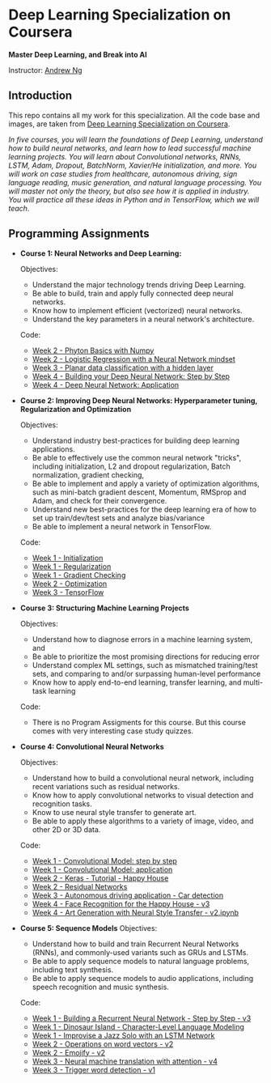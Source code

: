 # Deep Learning Specialization on Coursera

**Master Deep Learning, and Break into AI**

Instructor: [Andrew Ng](http://www.andrewng.org/)

## Introduction

This repo contains all my work for this specialization. All the code base and images, are taken from [Deep Learning Specialization on Coursera](https://www.coursera.org/specializations/deep-learning).

*In five courses, you will learn the foundations of Deep Learning, understand how to build neural networks, and learn how to lead successful machine learning projects. You will learn about Convolutional networks, RNNs, LSTM, Adam, Dropout, BatchNorm, Xavier/He initialization, and more. You will work on case studies from healthcare, autonomous driving, sign language reading, music generation, and natural language processing. You will master not only the theory, but also see how it is applied in industry. You will practice all these ideas in Python and in TensorFlow, which we will teach.*

## Programming Assignments

- **Course 1: Neural Networks and Deep Learning:**

  Objectives:
  + Understand the major technology trends driving Deep Learning.
  + Be able to build, train and apply fully connected deep neural networks. 
  + Know how to implement efficient (vectorized) neural networks. 
  + Understand the key parameters in a neural network's architecture. 

  Code:
  + [Week 2 - Phyton Basics with Numpy](https://github.com/IlliaVysotski/Deep-Learning-Coursera/blob/master/1%20-%20Neural%20Networks%20and%20Deep%20Learning/Python%20Basics%20With%20Numpy%20v3.ipynb)
  + [Week 2 - Logistic Regression with a Neural Network mindset](https://github.com/IlliaVysotski/Deep-Learning-Coursera/blob/master/1%20%20Neural%20Networks%20and%20Deep%20Learning/Logistic%20Regression%20with%20a%20Neural%20Network%20mindset%20v5.ipynb)
  + [Week 3 - Planar data classification with a hidden layer](https://github.com/IlliaVysotski/Deep-Learning-Coursera/blob/master/1%20-%20Neural%20Networks%20and%20Deep%20Learning/Planar%20data%20classification%20with%20one%20hidden%20layer%20v5.ipynb)
  + [Week 4 - Building your Deep Neural Network: Step by Step](https://github.com/IlliaVysotski/Deep-Learning-Coursera/blob/master/1%20-%20Neural%20Networks%20and%20Deep%20Learning/Building%20your%20Deep%20Neural%20Network%20-%20Step%20by%20Step%20v8.ipynb)
  + [Week 4 - Deep Neural Network: Application](https://github.com/IlliaVysotski/Deep-Learning-Coursera/blob/master/1%20-%20Neural%20Networks%20and%20Deep%20Learning/Deep%20Neural%20Network%20-%20Application%20v8.ipynb)

- **Course 2: Improving Deep Neural Networks: Hyperparameter tuning, Regularization and Optimization**

  Objectives:  
  + Understand industry best-practices for building deep learning applications. 
  + Be able to effectively use the common neural network "tricks", including initialization, L2 and dropout regularization, Batch normalization, gradient checking, 
  + Be able to implement and apply a variety of optimization algorithms, such as mini-batch gradient descent, Momentum, RMSprop and Adam, and check for their convergence. 
  + Understand new best-practices for the deep learning era of how to set up train/dev/test sets and analyze bias/variance
  + Be able to implement a neural network in TensorFlow. 

  Code:
  + [Week 1 - Initialization](https://github.com/IlliaVysotski/Deep-Learning-Coursera/blob/master/2%20-%20Improving%20Deep%20Neural%20Networks-%20Hyperparameter%20tuning-%20Regularization%20and%20Optimization/Initialization.ipynb)
  + [Week 1 - Regularization](https://github.com/IlliaVysotski/Deep-Learning-Coursera/blob/master/2%20-%20Improving%20Deep%20Neural%20Networks-%20Hyperparameter%20tuning-%20Regularization%20and%20Optimization/Regularization%20-%20v2.ipynb)
  + [Week 1 - Gradient Checking](https://github.com/gemaatienza/Deep-Learning-Coursera/blob/master/2.%20Improving%20Deep%20Neural%20Networks-%20Hyperparameter%20tuning-%20Regularization%20and%20Optimization/Gradient%20Checking%20v1.ipynb)
  + [Week 2 - Optimization](https://github.com/IlliaVysotski/Deep-Learning-Coursera/blob/master/2%20-%20Improving%20Deep%20Neural%20Networks-%20Hyperparameter%20tuning%20Regularization%20and%20Optimization/Gradient%20Checking%20v1.ipynb)
  + [Week 3 - TensorFlow](https://github.com/IlliaVysotski/Deep-Learning-Coursera/blob/master/2%20-%20Improving%20Deep%20Neural%20Networks-%20Hyperparameter%20tuning-%20Regularization%20and%20Optimization/Tensorflow%20Tutorial.ipynb)

- **Course 3: Structuring Machine Learning Projects**

  Objectives:  
  + Understand how to diagnose errors in a machine learning system, and 
  + Be able to prioritize the most promising directions for reducing error
  + Understand complex ML settings, such as mismatched training/test sets, and comparing to and/or surpassing human-level performance
  + Know how to apply end-to-end learning, transfer learning, and multi-task learning

   Code:
    + There is no Program Assigments for this course. But this course comes with very interesting case study quizzes.
  
- **Course 4: Convolutional Neural Networks**

  Objectives:  
  + Understand how to build a convolutional neural network, including recent variations such as residual networks.
  + Know how to apply convolutional networks to visual detection and recognition tasks.
  + Know to use neural style transfer to generate art.
  + Be able to apply these algorithms to a variety of image, video, and other 2D or 3D data.

  Code:
  + [Week 1 - Convolutional Model: step by step](https://github.com/IlliaVysotski/Deep-Learning-Coursera/blob/master/4%20-%20Convolutional%20Neural%20Networks/Convolution%20model%20-%20Step%20by%20Step%20-%20v2.ipynb)
  + [Week 1 - Convolutional Model: application](https://github.com/IlliaVysotski/Deep-Learning-Coursera/blob/master/4%20-%20Convolutional%20Neural%20Networks/Convolution%20model%20-%20Application%20-%20v1.ipynb)
  + [Week 2 - Keras - Tutorial - Happy House](https://github.com/IlliaVysotski/Deep-Learning-Coursera/blob/master/4%20-%20Convolutional%20Neural%20Networks/Keras%20-%20Tutorial%20-%20Happy%20House%20v2.ipynb)
  + [Week 2 - Residual Networks](https://github.com/IlliaVysotski/Deep-Learning-Coursera/blob/master/4%20-%20Convolutional%20Neural%20Networks/Residual%20Networks%20-%20v2.ipynb)
  + [Week 3 - Autonomous driving application - Car detection](https://github.com/IlliaVysotski/Deep-Learning-Coursera/blob/master/4%20-%20Convolutional%20Neural%20Networks/Autonomous%20driving%20application%20-%20Car%20detection%20-%20v3.ipynb)
  + [Week 4 - Face Recognition for the Happy House - v3](https://github.com/IlliaVysotski/Deep-Learning-Coursera/blob/master/4%20-%20Convolutional%20Neural%20Networks/Face%20Recognition%20for%20the%20Happy%20House%20-%20v3.ipynb)
  + [Week 4 - Art Generation with Neural Style Transfer - v2.ipynb](https://github.com/IlliaVysotski/Deep-Learning-Coursera/blob/master/4%20-%20Convolutional%20Neural%20Networks/Art%20Generation%20with%20Neural%20Style%20Transfer%20-%20v3.ipynb)
  
- **Course 5: Sequence Models**
  Objectives:
  + Understand how to build and train Recurrent Neural Networks (RNNs), and commonly-used variants such as GRUs and LSTMs.
  + Be able to apply sequence models to natural language problems, including text synthesis. 
  + Be able to apply sequence models to audio applications, including speech recognition and music synthesis.
  
  Code:
  + [Week 1 - Building a Recurrent Neural Network - Step by Step - v3](https://github.com/IlliaVysotski/Deep-Learning-Coursera/blob/master/5%20-%20Sequence%20Models/Building%20a%20Recurrent%20Neural%20Network%20-%20Step%20by%20Step%20-%20v3.ipynb)
  + [Week 1 - Dinosaur Island - Character-Level Language Modeling](https://github.com/IlliaVysotski/Deep-Learning-Coursera/blob/master/5%20-%20Sequence%20Models/Dinosaurus%20Island%20--%20Character%20level%20language%20model%20final%20-%20v3.ipynb)
  + [Week 1 - Improvise a Jazz Solo with an LSTM Network](https://github.com/IlliaVysotski/Deep-Learning-Coursera/blob/master/5%20-%20Sequence%20Models/Improvise%20a%20Jazz%20Solo%20with%20an%20LSTM%20Network%20-%20v3.ipynb)
  + [Week 2 - Operations on word vectors - v2](https://github.com/IlliaVysotski/Deep-Learning-Coursera/blob/master/5%20-%20Sequence%20Models/Operations%20on%20word%20vectors%20-%20v2.ipynb)
  + [Week 2 - Emojify - v2](https://github.com/IlliaVysotski/Deep-Learning-Coursera/blob/master/5%20-%20Sequence%20Models/Emojify%20-%20v2.ipynb)
  + [Week 3 - Neural machine translation with attention - v4](https://github.com/IlliaVysotski/Deep-Learning-Coursera/blob/master/5%20-%20Sequence%20Models/Neural%20machine%20translation%20with%20attention%20-%20v4.ipynb)
  + [Week 3 - Trigger word detection - v1](https://github.com/IlliaVysotski/Deep-Learning-Coursera/blob/master/5%20-%20Sequence%20Models/Trigger%20word%20detection%20-%20v2.ipynb)
